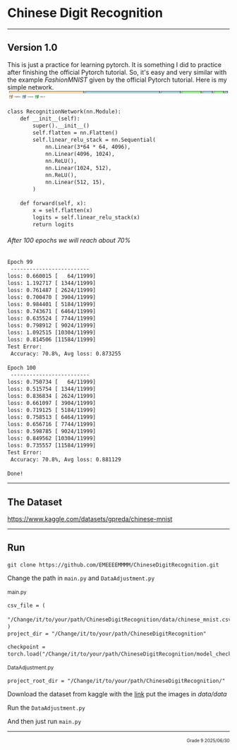 # Chinese Digit Recognition
---
## Version 1.0
This is just a practice for learning pytorch. It is something I did to practice after finishing the official Pytorch tutorial. So, it's easy and very similar with the example *FashionMNIST* given by the official Pytorch tutorial. Here is my simple network.
![Neural Network](./img.png)
```
class RecognitionNetwork(nn.Module):
    def __init__(self):
        super().__init__()
        self.flatten = nn.Flatten()
        self.linear_relu_stack = nn.Sequential(
            nn.Linear(3*64 * 64, 4096),
            nn.Linear(4096, 1024),
            nn.ReLU(),
            nn.Linear(1024, 512),
            nn.ReLU(),
            nn.Linear(512, 15),
        )

    def forward(self, x):
        x = self.flatten(x)
        logits = self.linear_relu_stack(x)
        return logits

```
###### After 100 epochs we will reach about 70%
```
Epoch 99 
 -------------------------
loss: 0.660015 [   64/11999]
loss: 1.192717 [ 1344/11999]
loss: 0.761487 [ 2624/11999]
loss: 0.700470 [ 3904/11999]
loss: 0.984401 [ 5184/11999]
loss: 0.743671 [ 6464/11999]
loss: 0.635524 [ 7744/11999]
loss: 0.798912 [ 9024/11999]
loss: 1.092515 [10304/11999]
loss: 0.814506 [11584/11999]
Test Error: 
 Accuracy: 70.8%, Avg loss: 0.873255 

Epoch 100 
 -------------------------
loss: 0.750734 [   64/11999]
loss: 0.515754 [ 1344/11999]
loss: 0.836834 [ 2624/11999]
loss: 0.661097 [ 3904/11999]
loss: 0.719125 [ 5184/11999]
loss: 0.758513 [ 6464/11999]
loss: 0.656716 [ 7744/11999]
loss: 0.598785 [ 9024/11999]
loss: 0.849562 [10304/11999]
loss: 0.735557 [11584/11999]
Test Error: 
 Accuracy: 70.8%, Avg loss: 0.881129 

Done!
```
---
## The Dataset
https://www.kaggle.com/datasets/gpreda/chinese-mnist


---
## Run
```
git clone https://github.com/EMEEEEMMMM/ChineseDigitRecognition.git
```
Change the path in `main.py` and `DataAdjustment.py`

<small>main.py</small>
```
csv_file = (
    "/Change/it/to/your/path/ChineseDigitRecognition/data/chinese_mnist.csv"
)
project_dir = "/Change/it/to/your/path/ChineseDigitRecognition"
```

```
checkpoint = torch.load("/Change/it/to/your/path/ChineseDigitRecognition/model_checkpoint.pth")
```
<small>DataAdjustment.py</small>
```
project_root_dir = "/Change/it/to/your/path/ChineseDigitRecognition/"
```
Download the dataset from kaggle with the [link](https://www.kaggle.com/datasets/gpreda/chinese-mnist) put the images in *data/data*

Run the `DataAdjustment.py`

And then just run `main.py`

---


<p style="text-align:right; margin: 0; font-size: 10px">
    Grade 9    2025/06/30
</p>